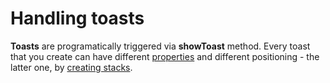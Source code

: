 # Handling toasts

**Toasts** are programatically triggered via **showToast** method. Every toast that you create can have different [properties](#properties) and different positioning - the latter one, by [creating stacks](#handling-toasts-stacks).